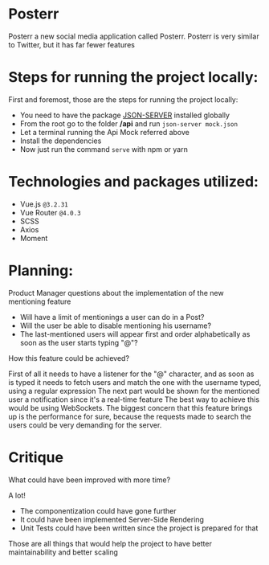 # Posterr

Posterr a new social media application called Posterr. Posterr is very similar to Twitter, but it has far fewer features

# Steps for running the project locally:

First and foremost, those are the steps for running the project locally:

- You need to have the package [JSON-SERVER](https://www.npmjs.com/package/json-server) installed globally
- From the root go to the folder **/api** and run `json-server mock.json`
- Let a terminal running the Api Mock referred above
- Install the dependencies
- Now just run the command `serve` with npm or yarn

# Technologies and packages utilized:

- Vue.js `@3.2.31`
- Vue Router `@4.0.3`
- SCSS
- Axios
- Moment

# Planning:

Product Manager questions about the implementation of the new mentioning feature

- Will have a limit of mentionings a user can do in a Post?
- Will the user be able to disable mentioning his username?
- The last-mentioned users will appear first and order alphabetically as soon as the user starts typing "@"?

How this feature could be achieved?

First of all it needs to have a listener for the "@" character, and as soon as is typed
it needs to fetch users and match the one with the username typed, using a regular expression
The next part would be shown for the mentioned user a notification since it's a real-time feature
The best way to achieve this would be using WebSockets. The biggest concern that this feature brings up
is the performance for sure, because the requests made to search the users could be very demanding for the server.

# Critique

What could have been improved with more time?

A lot!

- The componentization could have gone further
- It could have been implemented Server-Side Rendering
- Unit Tests could have been written since the project is prepared for that

Those are all things that would help the project to have better maintainability and better scaling

